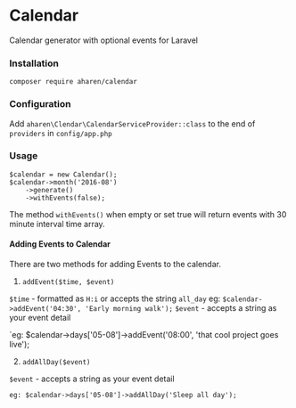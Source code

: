 # Calendar
Calendar generator with optional events for Laravel

### Installation

`composer require aharen/calendar`

### Configuration

Add `aharen\Clendar\CalendarServiceProvider::class` to the end of `providers` in `config/app.php`

### Usage

	$calendar = new Calendar();
	$calendar->month('2016-08')
	    ->generate()
	    ->withEvents(false);

The method `withEvents()` when empty or set true will return events with 30 minute interval time array. 

#### Adding Events to Calendar

There are two methods for adding Events to the calendar.

1. `addEvent($time, $event)`

`$time` - formatted as `H:i` or accepts the string `all_day` eg: `$calendar->addEvent('04:30', 'Early morning walk');`
`$event` - accepts a string as your event detail

`eg: $calendar->days['05-08']->addEvent('08:00', 'that cool project goes live');

2. `addAllDay($event)`

`$event` - accepts a string as your event detail

`eg: $calendar->days['05-08']->addAllDay('Sleep all day');`
